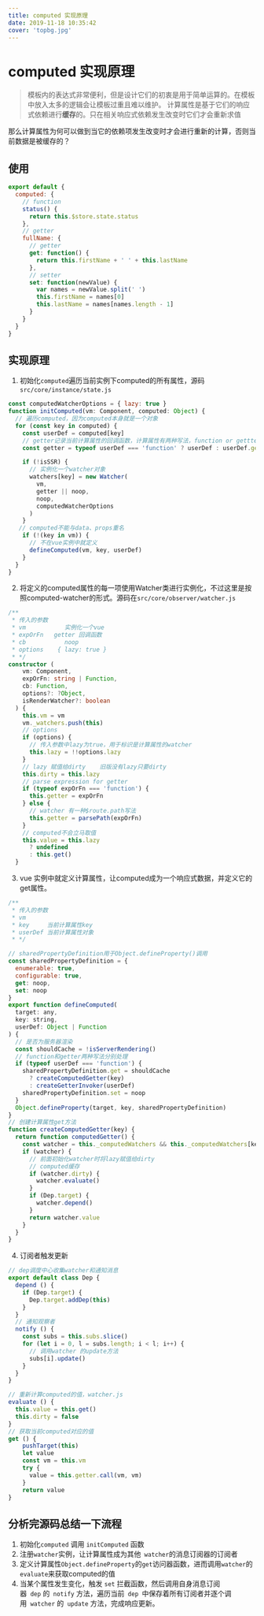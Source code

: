 ```yaml
---
title: computed 实现原理
date: 2019-11-18 10:35:42
cover: 'topbg.jpg'
---
```


# computed 实现原理

> 模板内的表达式非常便利，但是设计它们的初衷是用于简单运算的。在模板中放入太多的逻辑会让模板过重且难以维护。
> 计算属性是基于它们的响应式依赖进行**缓存**的。只在相关响应式依赖发生改变时它们才会重新求值

那么计算属性为何可以做到当它的依赖项发生改变时才会进行重新的计算，否则当前数据是被缓存的？

## 使用

```javascript
export default {
  computed: {
    // function
    status() {
      return this.$store.state.status
    },
    // getter
    fullName: {
      // getter
      get: function() {
        return this.firstName + ' ' + this.lastName
      },
      // setter
      set: function(newValue) {
        var names = newValue.split(' ')
        this.firstName = names[0]
        this.lastName = names[names.length - 1]
      }
    }
  }
}
```

## 实现原理

1. 初始化``computed``遍历当前实例下computed的所有属性，源码`src/core/instance/state.js`

```javascript
const computedWatcherOptions = { lazy: true }
function initComputed(vm: Component, computed: Object) {
  // 遍历computed，因为computed本身就是一个对象
  for (const key in computed) {
    const userDef = computed[key]
    // getter记录当前计算属性的回调函数，计算属性有两种写法，function or gettter见上文使用
    const getter = typeof userDef === 'function' ? userDef : userDef.get

    if (!isSSR) {
      // 实例化一个watcher对象
      watchers[key] = new Watcher(
        vm,
        getter || noop,
        noop,
        computedWatcherOptions
      )
    }
   // computed不能与data、props重名
    if (!(key in vm)) {
      // 不在vue实例中就定义
      defineComputed(vm, key, userDef)
    }
  }
}
```

2. 将定义的computed属性的每一项使用Watcher类进行实例化，不过这里是按照computed-watcher的形式。源码在`src/core/observer/watcher.js`

```typescript
/**
 * 传入的参数
 * vm           实例化一个vue
 * expOrFn   getter 回调函数
 * cb           noop
 * options    { lazy: true }
 * */
constructor (
    vm: Component,
    expOrFn: string | Function,
    cb: Function,
    options?: ?Object,
    isRenderWatcher?: boolean
  ) {
    this.vm = vm
    vm._watchers.push(this)
    // options
    if (options) {
      // 传入参数中lazy为true，用于标识是计算属性的watcher
      this.lazy = !!options.lazy
    }
    // lazy 赋值给dirty    旧版没有lazy只要dirty
    this.dirty = this.lazy
    // parse expression for getter
    if (typeof expOrFn === 'function') {
      this.getter = expOrFn
    } else {
      // watcher 有一种$route.path写法
      this.getter = parsePath(expOrFn)
    }
    // computed不会立马取值
    this.value = this.lazy
      ? undefined
      : this.get()
  }
```

3. vue 实例中就定义计算属性，让computed成为一个响应式数据，并定义它的get属性。

```javascript
/**
 * 传入的参数
 * vm
 * key     当前计算属性key
 * userDef 当前计算属性对象
 * */

// sharedPropertyDefinition用于Object.defineProperty()调用
const sharedPropertyDefinition = {
  enumerable: true,
  configurable: true,
  get: noop,
  set: noop
}
export function defineComputed(
  target: any,
  key: string,
  userDef: Object | Function
) {
  // 是否为服务器渲染
  const shouldCache = !isServerRendering()
  // function和getter两种写法分别处理
  if (typeof userDef === 'function') {
    sharedPropertyDefinition.get = shouldCache
      ? createComputedGetter(key)
      : createGetterInvoker(userDef)
    sharedPropertyDefinition.set = noop
  }
  Object.defineProperty(target, key, sharedPropertyDefinition)
}
// 创建计算属性get方法
function createComputedGetter(key) {
  return function computedGetter() {
    const watcher = this._computedWatchers && this._computedWatchers[key]
    if (watcher) {
      // 前面初始化watcher时将lazy赋值给dirty
      // computed缓存
      if (watcher.dirty) {
        watcher.evaluate()
      }
      if (Dep.target) {
        watcher.depend()
      }
      return watcher.value
    }
  }
}
```

4. 订阅者触发更新

```javascript
// dep调度中心收集watcher和通知消息
export default class Dep {
  depend () {
    if (Dep.target) {
      Dep.target.addDep(this)
    }
  }
  // 通知观察者
  notify () {
    const subs = this.subs.slice()
    for (let i = 0, l = subs.length; i < l; i++) {
      // 调用watcher 的update方法
      subs[i].update()
    }
  }
}

// 重新计算computed的值，watcher.js
evaluate () {
  this.value = this.get()
  this.dirty = false
}
// 获取当前computed对应的值
get () {
    pushTarget(this)
    let value
    const vm = this.vm
    try {
      value = this.getter.call(vm, vm)
    }
    return value
}
```

## 分析完源码总结一下流程
1. 初始化``computed`` 调用 ``initComputed`` 函数
2. 注册``watcher``实例，让计算属性成为其他``  watcher ``的消息订阅器的订阅者
3. 定义计算属性``Object.defineProperty``的``get``访问器函数，进而调用``watcher``的``evaluate``来获取computed的值
4. 当某个属性发生变化，触发 ``set`` 拦截函数，然后调用自身消息订阅器`` dep`` 的`` notify`` 方法，遍历当前`` dep ``中保存着所有订阅者并逐个调用`` watcher`` 的`` update`` 方法，完成响应更新。

